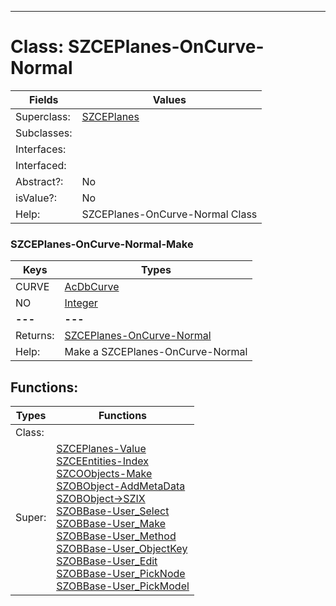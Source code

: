 ---------

# Class:	SZCEPlanes-OnCurve-Normal

| Fields | Values |
| --------- | --------- |
| Superclass: | [SZCEPlanes](SZCEPlanes.html) |
| Subclasses: |  |
| Interfaces: |  |
| Interfaced: |  |
| Abstract?: | No |
| isValue?: | No |
| Help: | SZCEPlanes-OnCurve-Normal Class |

### SZCEPlanes-OnCurve-Normal-Make

| Keys | Types |
| --------- | --------- |
| CURVE | [AcDbCurve](AcDbCurve.html) |
| NO | [Integer](Integer.html) |
| **---** | **---** |
| Returns: | [SZCEPlanes-OnCurve-Normal](SZCEPlanes-OnCurve-Normal.html) |
| Help: | Make a SZCEPlanes-OnCurve-Normal |


## Functions:

| Types | Functions |
| --------- | --------- |
| Class: |  |
| Super: | [SZCEPlanes-Value](SZCEPlanes.html) <br> [SZCEEntities-Index](SZCEEntities.html) <br> [SZCOObjects-Make](SZCOObjects.html) <br> [SZOBObject-AddMetaData](SZOBObject.html) <br> [SZOBObject->SZIX](SZOBObject.html) <br> [SZOBBase-User_Select](SZOBBase.html) <br> [SZOBBase-User_Make](SZOBBase.html) <br> [SZOBBase-User_Method](SZOBBase.html) <br> [SZOBBase-User_ObjectKey](SZOBBase.html) <br> [SZOBBase-User_Edit](SZOBBase.html) <br> [SZOBBase-User_PickNode](SZOBBase.html) <br> [SZOBBase-User_PickModel](SZOBBase.html) |



